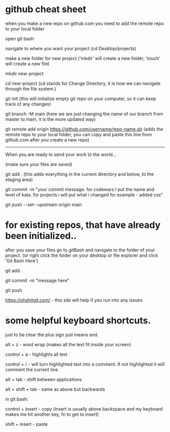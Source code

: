 # **github cheat sheet**
 
when you make a new repo on github.com you need to add the remote repo to your local folder
 
open git bash
 
navigate to where you want your project (cd Desktop/projects)
 
make a new folder for new project ('mkdir' will create a new folder, 'touch' will create a new file)
 
mkdir new-project
 
cd new-project (cd stands for Change Directory, it is how we can navigate through the file system.)
 
git init (this will initialize empty git repo on your computer, so it can keep track of any changes)
 
git branch -M main (here we are just changing the name of our branch from master to main, it is the more updated way)
 
git remote add origin https://github.com/username/repo-name.git (adds the remote repo to your local folder, you can copy and paste this line from github.com after you create a new repo)
    
 
-----------
 
When you are ready to send your work to the world...
 
(make sure your files are saved)
 
 
git add . (this adds everything in the current directory and below, to the staging area)
 
git commit -m "your commit message. for codewars I put the name and level of kata. for projects i will put what i changed for example - added css" 
 
git push --set--upstream origin main
 
 
# **for existing repos, that have already been initialized..**
 
after you save your files go to gitBash and navigate to the folder of your project. (or right click the folder on your desktop or file explorer and click 'Git Bash Here')
 
git add .

git commit -m "message here"

git push
 
 
https://ohshitgit.com/ - this site will help if you run into any issues

# some helpful keyboard shortcuts.

just to be clear the plus sign just means and. 

alt + z - word wrap (makes all the text fit inside your screen)

control + a - highlights all text

control + / - will turn highlighted text into a comment. if not highlighted it will comment the current line.

alt + tab - shift between applications 

alt + shift + tab - same as above but backwards

in git bash: 

control + insert - copy (insert is usually above backspace and my keyboard makes me hit another key, fn to get to insert)

shift + insert - paste 
